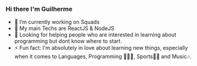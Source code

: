 ### Hi there I'm Guilherme
- 🔭 I’m currently working on Squads
- 🌱 My main Techs are ReactJS & NodeJS
- 🤔 Looking for helping people who are interested in learning about programming but dont know where to start.
- ⚡ Fun fact: I'm absolutely in love about learning new things, especially when it comes to Languages, Programming 🧑🏿‍💻, Sports💪🏿 and Music🎶.

